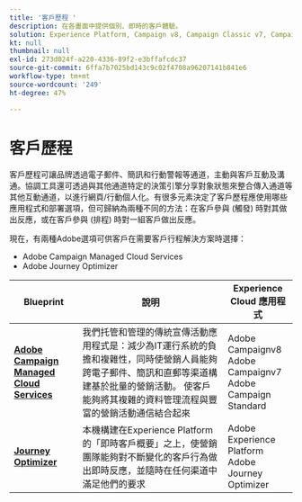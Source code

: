 ```yaml
---
title: '客戶歷程 '
description: 在各畫面中提供個別、即時的客戶體驗。
solution: Experience Platform, Campaign v8, Campaign Classic v7, Campaign Standard, Journey Optimizer
kt: null
thumbnail: null
exl-id: 273d024f-a220-4336-89f2-e3bffafcdc37
source-git-commit: 6ffa7b7025bd143c9c02f4708a96207141b841e6
workflow-type: tm+mt
source-wordcount: '249'
ht-degree: 47%

---
```


# 客戶歷程

客戶歷程可讓品牌透過電子郵件、簡訊和行動警報等通道，主動與客戶互動及溝通。協調工具還可透過與其他通道特定的決策引擎分享對象狀態來整合傳入通道等其他互動通道，以進行網頁/行動個人化。有很多元素決定了客戶歷程應使用哪些應用程式和部署選項，但可歸納為兩種不同的方法：在客戶參與 (觸發) 時對其做出反應，或在客戶參與 (排程) 時對一組客戶做出反應。

現在，有兩種Adobe選項可供客戶在需要客戶行程解決方案時選擇：

<ul><li>Adobe Campaign Managed Cloud Services</li><li>Adobe Journey Optimizer</li></ul>

| Blueprint | 說明 | Experience Cloud 應用程式 |
|---|---|---|
| **[Adobe Campaign Managed Cloud Services](campaign.md)** | 我們托管和管理的傳統宣傳活動應用程式是：減少為IT運行系統的負擔和複雜性，同時使營銷人員能夠跨電子郵件、簡訊和直郵等渠道構建基於批量的營銷活動。 使客戶能夠將其複雜的資料管理流程與豐富的營銷活動通信結合起來 | Adobe Campaignv8<br>Adobe Campaignv7<br>Adobe Campaign Standard |
| **[Journey Optimizer](journey-optimizer.md)** | 本機構建在Experience Platform的「即時客戶概要」之上，使營銷團隊能夠對不斷變化的客戶行為做出即時反應，並隨時在任何渠道中滿足他們的要求 | Adobe Experience Platform<br>Adobe Journey Optimizer |
